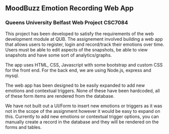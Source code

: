 ## MoodBuzz Emotion Recording Web App
### Queens University Belfast Web Project CSC7084

This project has been developed to satisfy the requirements of the web development module at QUB.
The assignement involved building a web app that allows users to register, login and record/track their emotions over time.
Users must be able to edit aspects of the snapshots, be able to view snapshots and have some sort of analytics/graphs.

The app uses HTML, CSS, Javascript with some bootstrap and custom CSS for the front end.
For the back end, we are using Node.js, express and mysql.

The web app has been designed to be easily expanded to add new emotions and contextual triggers.
None of these have been hardcoded, all of these form items are rendered from the database.

We have not built out a UI/Form to insert new emotions or triggers as it was not in the scope of the assignment however it would be easy to expand on this.
Currently to add new emotions or contextual trigger options, you can manually create a record in the database and they will be rendered on the forms and tables.